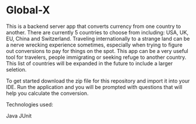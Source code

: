 # Global-X
This is a backend server app that converts currency from one country to another. There are currently 5 countries to choose from including: USA, UK, EU, China and Switzerland. Traveling internationally to a strange land can be a nerve wrecking experience sometimes, especially when trying to figure out conversions to pay for things on the spot. This app can be a very useful tool for travelers, people immigrating or seeking refuge to another country. This list of countries will be expanded in the future to include a larger seletion.

To get started download the zip file for this repository and import it into your IDE. Run the application and you will be prompted with questions that will help you calculate the conversion.

Technologies used:

Java
JUnit
